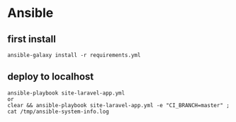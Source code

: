 # Ansible

## first install
```
ansible-galaxy install -r requirements.yml
```

## deploy to localhost
```
ansible-playbook site-laravel-app.yml
or
clear && ansible-playbook site-laravel-app.yml -e "CI_BRANCH=master" ; cat /tmp/ansible-system-info.log
```
